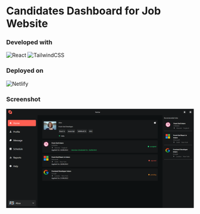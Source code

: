 # Candidates Dashboard for Job Website

### Developed with 
![React](https://img.shields.io/badge/react-%2320232a.svg?style=for-the-badge&logo=react&logoColor=%2361DAFB) ![TailwindCSS](https://img.shields.io/badge/tailwindcss-%2338B2AC.svg?style=for-the-badge&logo=tailwind-css&logoColor=white)
### Deployed on 
![Netlify](https://img.shields.io/badge/netlify-%23000000.svg?style=for-the-badge&logo=netlify&logoColor=#00C7B7)

### Screenshot 
![Home Page](./homepage.png)
